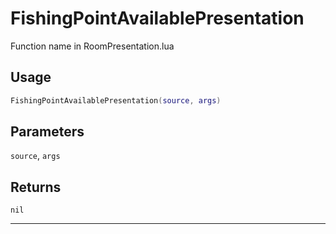 # FishingPointAvailablePresentation
Function name in RoomPresentation.lua
## Usage
```lua
FishingPointAvailablePresentation(source, args)
```
## Parameters
`source`, `args`
## Returns
`nil`

---